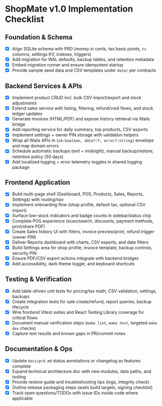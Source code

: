 # ShopMate v1.0 Implementation Checklist

## Foundation & Schema
- [x] Align SQLite schema with PRD (money in cents, tax basis points, `ts` columns, settings KV, indexes, triggers)
- [x] Add migration for WAL defaults, backup tables, and retention metadata
- [x] Embed migration runner and ensure idempotent startup
- [x] Provide sample seed data and CSV templates under `data/` per contracts

## Backend Services & APIs
- [x] Implement product CRUD incl. bulk CSV import/export and stock adjustments
- [x] Extend sales service with listing, filtering, refund/void flows, and stock ledger updates
- [x] Generate invoices (HTML/PDF) and expose history retrieval via Wails bridge
- [x] Add reporting service for daily summary, top products, CSV exports
- [x] Implement settings + owner PIN storage with validation helpers
- [x] Wrap all Wails APIs in `{ok:boolean, data?:T, error?:string}` envelope and map domain errors
- [x] Schedule automatic backups (exit + midnight), manual backup/restore, retention policy (30 days)
- [x] Add localized logging + error telemetry toggles in shared logging package

## Frontend Application
- [x] Build multi-page shell (Dashboard, POS, Products, Sales, Reports, Settings) with routing/nav
- [x] Implement onboarding flow (shop profile, default tax, optional CSV import)
- [x] Surface low-stock indicators and badge counts in sidebar/status chip
- [x] Complete POS experience (scan/search, discounts, payment methods, print/share PDF)
- [x] Create Sales history UI with filters, invoice preview/print, refund trigger (owner PIN)
- [x] Deliver Reports dashboard with charts, CSV exports, and date filters
- [x] Build Settings area for shop profile, invoice template, backup controls, security PIN
- [x] Ensure PDF/CSV export actions integrate with backend bridges
- [x] Add accessibility, dark theme toggle, and keyboard shortcuts

## Testing & Verification
- [x] Add table-driven unit tests for pricing/tax math, CSV validation, settings, backups
- [x] Create integration tests for sale create/refund, report queries, backup lifecycle
- [x] Wire frontend Vitest suites and React Testing Library coverage for critical flows
- [x] Document manual verification steps (`make lint`, `make test`, targeted `make dev` checks)
- [x] Capture test results and known gaps in PR/commit notes

## Documentation & Ops
- [x] Update `docs/prd.md` status annotations or changelog as features complete
- [x] Expand technical architecture doc with new modules, data paths, and tooling
- [x] Provide restore guide and troubleshooting tips (logs, integrity check)
- [x] Outline release packaging steps (wails build targets, signing checklist)
- [x] Track open questions/TODOs with issue IDs inside code where applicable
